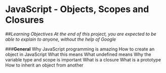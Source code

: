 # JavaScript - Objects, Scopes and Closures
  ##*Learning Objectives
At the end of this project, you are expected to be able to explain to anyone, without the help of Google*

 ###**General**
    Why JavaScript programming is amazing
    How to create an object in JavaScript
    What this means
    What undefined means
    Why the variable type and scope is important
    What is a closure
    What is a prototype
    How to inherit an object from another

